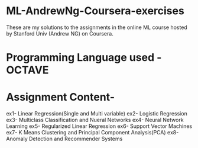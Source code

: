 # ML-AndrewNg-Coursera-exercises
These are my solutions to the assignments in the online ML course hosted by Stanford Univ (Andrew NG) on Coursera.

# Programming Language used - OCTAVE

# Assignment Content-
ex1- Linear Regression(Single and Multi variable)
ex2- Logistic Regression
ex3- Multiclass Classification and Nueral Networks
ex4- Neural Network Learning
ex5- Regularized Linear Regression
ex6- Support Vector Machines
ex7- K Means Clustering and Principal Component Analysis(PCA)
ex8- Anomaly Detection and Recommender Systems
